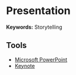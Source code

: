 # Presentation

**Keywords:** Storytelling

## Tools

- [Microsoft PowerPoint](/microsoft/powerpoint.md)
- [Keynote](/apple/keynote.md)

<!--
https://tome.app
https://prezi.com
https://canva.com
https://slideshare.net
-->
